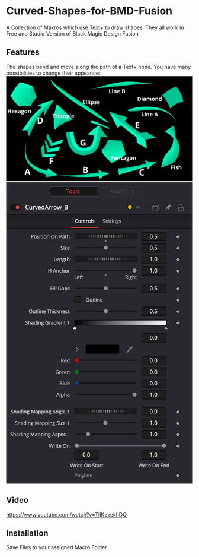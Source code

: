 # Curved-Shapes-for-BMD-Fusion
A Collection of Makros which use Text+ to draw shapes. They all work in Free and Studio Version of Black Magic Design Fusion
## Features
The shapes bend and move along the path of a Text+ node. You have many possibilities to change their appeance:
![Available Shapes](https://github.com/Tida-Support/Curved-Shapes-for-BMD-Fusion/blob/main/CurvedShapes.png)
![Control Surface](https://github.com/Tida-Support/Curved-Shapes-for-BMD-Fusion/blob/main/CurvedShapesControls.png)
## Video
https://www.youtube.com/watch?v=TlIKzzekhDQ
## Installation
Save Files to your assigned Macro Folder
